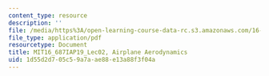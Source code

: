 ```yaml
---
content_type: resource
description: ''
file: /media/https%3A/open-learning-course-data-rc.s3.amazonaws.com/16-687-private-pilot-ground-school-january-iap-2019/1d55d2d705c59a7aae88e13a88f3f04a_MIT16_687IAP19_Lec02.pdf
file_type: application/pdf
resourcetype: Document
title: MIT16_687IAP19_Lec02, Airplane Aerodynamics
uid: 1d55d2d7-05c5-9a7a-ae88-e13a88f3f04a
---
```

